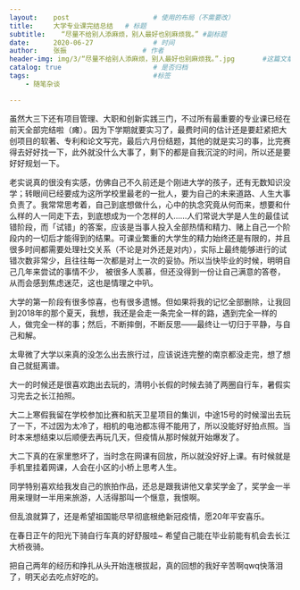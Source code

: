 ```yaml
---
layout:    post   				    # 使用的布局（不需要改）
title:     大学专业课完结总结   # 标题 
subtitle:    “尽量不给别人添麻烦，别人最好也别麻烦我。” #副标题
date:      2020-06-27 				# 时间
author:    张振					# 作者
header-img: img/3/“尽量不给别人添麻烦，别人最好也别麻烦我。”.jpg       #这篇文章标题背景图片
catalog: true 						# 是否归档
tags:								#标签
    - 随笔杂谈

---
```


虽然大三下还有项目管理、大职和创新实践三门，不过所有最重要的专业课已经在前天全部完结啦（瘫）。因为下学期就要实习了，最费时间的估计还是要赶紧把大创项目的软著、专利和论文写完，最后六月份结题，其他的就是实习的事，比完赛得去好好找一下，此外就没什么大事了，剩下的都是自我沉淀的时间，所以还是要好好规划一下。

老实说真的很没有实感，仿佛自己不久前还是个刚进大学的孩子，还有无数知识没学；转眼间已经要成为这所学校里最老的一批人，要为自己的未来道路、人生大事负责了。我常常思考着，自己到底想做什么，心中的执念究竟从何而来，想要和什么样的人一同走下去，到底想成为一个怎样的人……人们常说大学是人生的最佳试错阶段，而「试错」的答案，应该是当事人投入全部热情和精力、赌上自己一个阶段内的一切后才能得到的结果。可课业繁重的大学生的精力始终还是有限的，并且很多时间都需要处理社交关系（不论是对外还是对内），实际上最终能够进行的试错次数非常少，且往往每一次都是对上一次的妥协。所以当快毕业的时候，明明自己几年来尝试的事情不少， 被很多人羡慕，但还没得到一份让自己满意的答卷，从而会感到焦虑迷茫，这也是情理之中叭。

大学的第一阶段有很多惊喜，也有很多遗憾。但如果将我的记忆全部删除，让我回到2018年的那个夏天，我想，我还是会走一条完全一样的路，遇到完全一样的人，做完全一样的事；然后，不断摔倒，不断反思——最终让一切归于平静，与自己和解。


太卑微了大学以来真的没怎么出去旅行过，应该说连完整的南京都没走完，想了想自己就挺离谱。

大一的时候还是很喜欢跑出去玩的，清明小长假的时候去骑了两圈自行车，暑假实习完去之长江拍照。

大二上寒假我留在学校参加比赛和航天卫星项目的集训，中途15号的时候溜出去玩了一下，不过因为太冷了，相机的电池都冻得不能用了，所以没能好好拍点照。当时本来想结束以后顺便去再玩几天，但疫情从那时候就开始爆发了。

大二下真的在家里憋坏了，当时念在网课有回放，所以就没好好上课。有时候就是手机里挂着网课，人会在小区的小桥上思考人生。

同学特别喜欢给我发自己的旅拍作品，还总是跟我讲他又拿奖学金了，奖学金一半用来理财一半用来旅游，人活得那叫一个惬意，我恨啊。

但乱浪就算了，还是希望祖国能尽早彻底根绝新冠疫情，愿20年平安喜乐。

在春日正午的阳光下骑自行车真的好舒服哇~ 希望自己能在毕业前能有机会去长江大桥夜骑。

把自己两年的经历和挣扎从头开始连根拔起，真的回想的我好辛苦啊qwq快落泪了，明天必去吃点好吃的。
